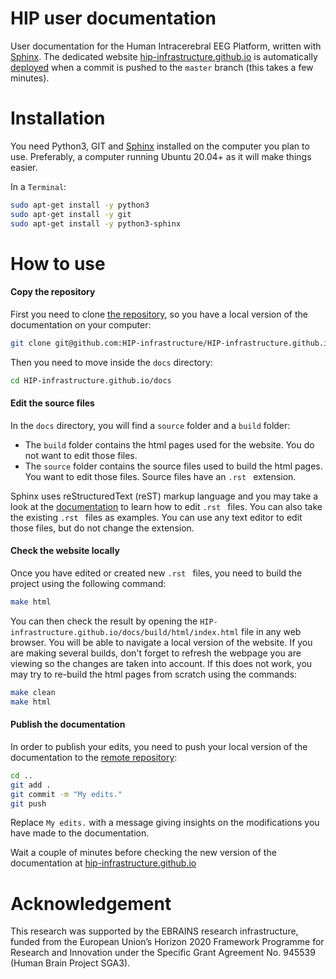 # HIP user documentation

User documentation for the Human Intracerebral EEG Platform, written with [Sphinx](https://www.sphinx-doc.org/en/master/index.html).
The dedicated website [hip-infrastructure.github.io](https://hip-infrastructure.github.io/) is automatically [deployed](https://github.com/HIP-infrastructure/HIP-infrastructure.github.io/settings/pages) when a commit is pushed to the `master` branch (this takes a few minutes).

# Installation

You need Python3, GIT and [Sphinx](https://www.sphinx-doc.org/en/master/usage/installation.html) installed on the computer you plan to use. Preferably, a computer running Ubuntu 20.04+ as it will make things easier.

In a `Terminal`:

```bash
sudo apt-get install -y python3
sudo apt-get install -y git
sudo apt-get install -y python3-sphinx
```

# How to use

#### Copy the repository
First you need to clone [the repository](https://github.com/HIP-infrastructure/HIP-infrastructure.github.io), so you have a local version of the documentation on your computer:

```bash
git clone git@github.com:HIP-infrastructure/HIP-infrastructure.github.io.git
```

Then you need to move inside the `docs` directory:

```bash
cd HIP-infrastructure.github.io/docs
```

#### Edit the source files

In the `docs` directory, you will find a `source` folder and a `build` folder:
* The `build` folder contains the html pages used for the website. You do not want to edit those files.
* The `source` folder contains the source files used to build the html pages. You want to edit those files. Source files have an `.rst ` extension.

Sphinx uses reStructuredText (reST) markup language and you may take a look at the [documentation](https://www.sphinx-doc.org/en/master/index.html) to learn how to edit `.rst ` files. You can also take the existing `.rst ` files as examples. You can use any text editor to edit those files, but do not change the extension.

#### Check the website locally

Once you have edited or created new `.rst ` files, you need to build the project using the following command:

```bash
make html
```

You can then check the result by opening the `HIP-infrastructure.github.io/docs/build/html/index.html` file in any web browser.
You will be able to navigate a local version of the website. If you are making several builds, don't forget to refresh the webpage you are viewing so the changes are taken into account. If this does not work, you may try to re-build the html pages from scratch using the commands:

```bash
make clean
make html
```

#### Publish the documentation

In order to publish your edits, you need to push your local version of the documentation to the [remote repository](https://github.com/HIP-infrastructure/HIP-infrastructure.github.io):

```bash
cd ..
git add .
git commit -m "My edits."
git push
```

Replace  `My edits.` with a message giving insights on the modifications you have made to the documentation.

Wait a couple of minutes before checking the new version of the documentation at [hip-infrastructure.github.io](https://hip-infrastructure.github.io/build/html/index.html)

# Acknowledgement

This research was supported by the EBRAINS research infrastructure, funded from the European Union’s Horizon 2020 Framework Programme for Research and Innovation under the Specific Grant Agreement No. 945539 (Human Brain Project SGA3).
